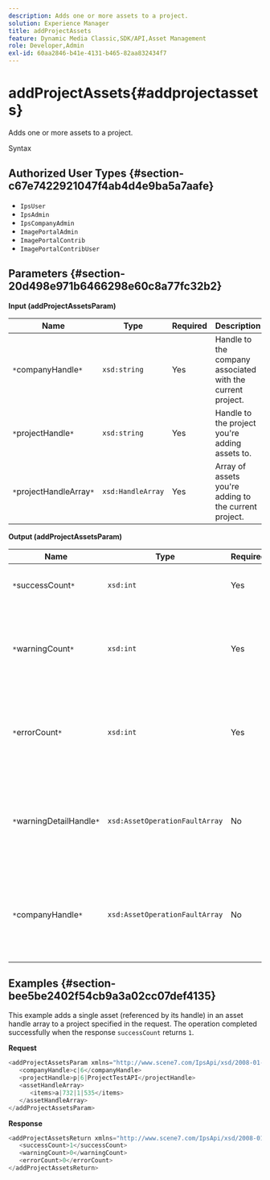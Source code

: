 ```yaml
---
description: Adds one or more assets to a project.
solution: Experience Manager
title: addProjectAssets
feature: Dynamic Media Classic,SDK/API,Asset Management
role: Developer,Admin
exl-id: 60aa2846-b41e-4131-b465-82aa832434f7
---
```

# addProjectAssets{#addprojectassets}

Adds one or more assets to a project.

 Syntax 

## Authorized User Types {#section-c67e7422921047f4ab4d4e9ba5a7aafe}

* `IpsUser` 
* `IpsAdmin` 
* `IpsCompanyAdmin` 
* `ImagePortalAdmin` 
* `ImagePortalContrib` 
* `ImagePortalContribUser`

## Parameters {#section-20d498e971b6466298e60c8a77fc32b2}

**Input (addProjectAssetsParam)** 

|  Name  | Type  | Required  | Description  |
|---|---|---|---|
|  `*`companyHandle`*`  | `xsd:string`  | Yes  | Handle to the company associated with the current project.  |
|  `*`projectHandle`*`  | `xsd:string`  | Yes  | Handle to the project you're adding assets to.  |
|  `*`projectHandleArray`*`  | `xsd:HandleArray`  | Yes  | Array of assets you're adding to the current project.  |

**Output (addProjectAssetsParam)** 

|  Name  | Type  | Required  | Description  |
|---|---|---|---|
|  `*`successCount`*`  | `xsd:int`  | Yes  | The number of assets added successfully.  |
|  `*`warningCount`*`  | `xsd:int`  | Yes  | The number of warnings generated when the operation attempted to add assets to a project.  |
|  `*`errorCount`*`  | `xsd:int`  | Yes  | The number of errors generated when the operation attempted to add assets to a project.  |
|  `*`warningDetailHandle`*`  | `xsd:AssetOperationFaultArray`  | No  | Array of warnings generated by assets when the operation attempted to add them to a project.  |
|  `*`companyHandle`*`  | `xsd:AssetOperationFaultArray`  | No  | Array of errors generated by assets when the operation attempted to add them to a project.  |

## Examples {#section-bee5be2402f54cb9a3a02cc07def4135}

This example adds a single asset (referenced by its handle) in an asset handle array to a project specified in the request. The operation completed successfully when the response `successCount` returns `1`.

**Request** 

```java
<addProjectAssetsParam xmlns="http://www.scene7.com/IpsApi/xsd/2008-01-15">
   <companyHandle>c|6</companyHandle>
   <projectHandle>p|6|ProjectTestAPI</projectHandle>
   <assetHandleArray>
      <items>a|732|1|535</items>
   </assetHandleArray>
</addProjectAssetsParam>

```

**Response** 

```java
<addProjectAssetsReturn xmlns="http://www.scene7.com/IpsApi/xsd/2008-01-15">
   <successCount>1</successCount>
   <warningCount>0</warningCount>
   <errorCount>0</errorCount>
</addProjectAssetsReturn>
```
